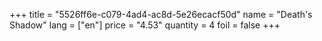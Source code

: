 +++
title = "5526ff6e-c079-4ad4-ac8d-5e26ecacf50d"
name = "Death's Shadow"
lang = ["en"]
price = "4.53"
quantity = 4
foil = false
+++
